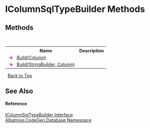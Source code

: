# IColumnSqlTypeBuilder Methods
 


## Methods
&nbsp;<table><tr><th></th><th>Name</th><th>Description</th></tr><tr><td>![Public method](media/pubmethod.gif "Public method")</td><td><a href="FADBBEFC">Build(Column)</a></td><td /></tr><tr><td>![Public method](media/pubmethod.gif "Public method")</td><td><a href="F09584D1">Build(StringBuilder, Column)</a></td><td /></tr></table>&nbsp;
<a href="#icolumnsqltypebuilder-methods">Back to Top</a>

## See Also


#### Reference
<a href="1B38202">IColumnSqlTypeBuilder Interface</a><br /><a href="E11F5D98">Albatross.CodeGen.Database Namespace</a><br />